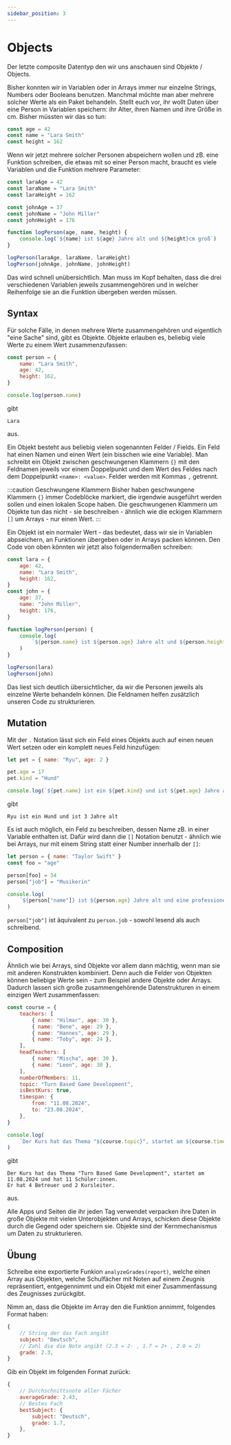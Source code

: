 ```yaml
---
sidebar_position: 3
---
```


# Objects

Der letzte composite Datentyp den wir uns anschauen sind Objekte / Objects.

Bisher konnten wir in Variablen oder in Arrays immer nur einzelne Strings, Numbers oder Booleans benutzen. Manchmal möchte man aber mehrere solcher Werte als ein Paket behandeln. Stellt euch vor, ihr wollt Daten über eine Person in Variablen speichern: ihr Alter, ihren Namen und ihre Größe in cm. Bisher müssten wir das so tun:

```js
const age = 42
const name = "Lara Smith"
const height = 162
```

Wenn wir jetzt mehrere solcher Personen abspeichern wollen und zB. eine Funktion schreiben, die etwas mit so einer Person macht, braucht es viele Variablen und die Funktion mehrere Parameter:

```js
const laraAge = 42
const laraName = "Lara Smith"
const laraHeight = 162

const johnAge = 37
const johnName = "John Miller"
const johnHeight = 176

function logPerson(age, name, height) {
    console.log(`${name} ist ${age} Jahre alt und ${height}cm groß`)
}

logPerson(laraAge, laraName, laraHeight)
logPerson(johnAge, johnName, johnHeight)
```

Das wird schnell unübersichtlich. Man muss im Kopf behalten, dass die drei verschiedenen Variablen jeweils zusammengehören und in welcher Reihenfolge sie an die Funktion übergeben werden müssen.

## Syntax

Für solche Fälle, in denen mehrere Werte zusammengehören und eigentlich "eine Sache" sind, gibt es Objekte. Objekte erlauben es, beliebig viele Werte zu einem Wert zusammenzufassen:

```js
const person = {
    name: "Lara Smith",
    age: 42,
    height: 162,
}

console.log(person.name)
```

gibt

```
Lara
```

aus.

Ein Objekt besteht aus beliebig vielen sogenannten Felder / Fields. Ein Feld hat einen Namen und einen Wert (ein bisschen wie eine Variable). Man schreibt ein Objekt zwischen geschwungenen Klammern `{}` mit den Feldnamen jeweils vor einem Doppelpunkt und dem Wert des Feldes nach dem Doppelpunkt `<name>: <value>`. Felder werden mit Kommas `,` getrennt.

:::caution Geschwungene Klammern
Bisher haben geschwungene Klammern `{}` immer Codeblöcke markiert, die irgendwie ausgeführt werden sollen und einen lokalen Scope haben. Die geschwungenen Klammern um Objekte tun das nicht - sie beschreiben - ähnlich wie die eckigen Klammern `[]` um Arrays - nur einen Wert.
:::

Ein Objekt ist ein normaler Wert - das bedeutet, dass wir sie in Variablen abpseichern, an Funktionen übergeben oder in Arrays packen können. Den Code von oben könnten wir jetzt also folgendermaßen schreiben:

```js
const lara = {
    age: 42,
    name: "Lara Smith",
    height: 162,
}
const john = {
    age: 37,
    name: "John Miller",
    height: 176,
}

function logPerson(person) {
    console.log(
        `${person.name} ist ${person.age} Jahre alt und ${person.height}cm groß`,
    )
}

logPerson(lara)
logPerson(john)
```

Das liest sich deutlich übersichtlicher, da wir die Personen jeweils als einzelne Werte behandeln können. Die Feldnamen helfen zusätzlich unseren Code zu strukturieren.

## Mutation

Mit der `.` Notation lässt sich ein Feld eines Objekts auch auf einen neuen Wert setzen oder ein komplett neues Feld hinzufügen:

```js
let pet = { name: "Ryu", age: 2 }

pet.age = 17
pet.kind = "Hund"

console.log(`${pet.name} ist ein ${pet.kind} und ist ${pet.age} Jahre alt`)
```

gibt

```
Ryu ist ein Hund und ist 3 Jahre alt
```

Es ist auch möglich, ein Feld zu beschreiben, dessen Name zB. in einer Variable enthalten ist. Dafür wird dann die `[]` Notation benutzt - ähnlich wie bei Arrays, nur mit einem String statt einer Number innerhalb der `[]`:

```js
let person = { name: "Taylor Swift" }
const foo = "age"

person[foo] = 34
person["job"] = "Musikerin"

console.log(
    `${person["name"]} ist ${person.age} Jahre alt und eine professionelle ${person.job}`,
)
```

`person["job"]` ist äquivalent zu `person.job` - sowohl lesend als auch schreibend.

## Composition

Ähnlich wie bei Arrays, sind Objekte vor allem dann mächtig, wenn man sie mit anderen Konstrukten kombiniert. Denn auch die Felder von Objekten können beliebige Werte sein - zum Beispiel andere Objekte oder Arrays. Dadurch lassen sich große zusammengehörende Datenstrukturen in einem einzigen Wert zusammenfassen:

```js
const course = {
    teachers: [
        { name: "Hilmar", age: 30 },
        { name: "Bene", age: 29 },
        { name: "Hannes", age: 29 },
        { name: "Toby", age: 24 },
    ],
    headTeachers: [
        { name: "Mischa", age: 30 },
        { name: "Leon", age: 30 },
    ],
    numberOfMembers: 11,
    topic: "Turn Based Game Development",
    isBestKurs: true,
    timespan: {
        from: "11.08.2024",
        to: "23.08.2024",
    },
}

console.log(
    `Der Kurs hat das Thema "${course.topic}", startet am ${course.timespan.from} und hat ${course.numberOfMembers} Schüler:innen.\nEr hat ${course.teachers.length} Betreuer und ${course.headTeachers.length} Kursleiter.`,
)
```

gibt

```
Der Kurs hat das Thema "Turn Based Game Development", startet am 11.08.2024 und hat 11 Schüler:innen.
Er hat 4 Betreuer und 2 Kursleiter.
```

aus.

Alle Apps und Seiten die ihr jeden Tag verwendet verpacken ihre Daten in große Objekte mit vielen Unterobjekten und Arrays, schicken diese Objekte durch die Gegend oder speichern sie. Objekte sind der Kernmechanismus um Daten zu strukturieren.

## Übung

Schreibe eine exportierte Funkion `analyzeGrades(report)`, welche einen Array aus Objekten, welche Schulfächer mit Noten auf einem Zeugnis repräsentiert, entgegennimmt und ein Objekt mit einer Zusammenfassung des Zeugnisses zurückgibt.

Nimm an, dass die Objekte im Array den die Funktion annimmt, folgendes Format haben:

```js
{
    // String der das Fach angibt
    subject: "Deutsch",
    // Zahl die die Note angibt (2.3 = 2- , 1.7 = 2+ , 2.0 = 2)
    grade: 2.3,
}
```

Gib ein Objekt im folgenden Format zurück:

```js
{
    // Durchschnittsnote aller Fächer
    averageGrade: 2.43,
    // Bestes Fach
    bestSubject: {
        subject: "Deutsch",
        grade: 1.7,
    },
}
```
